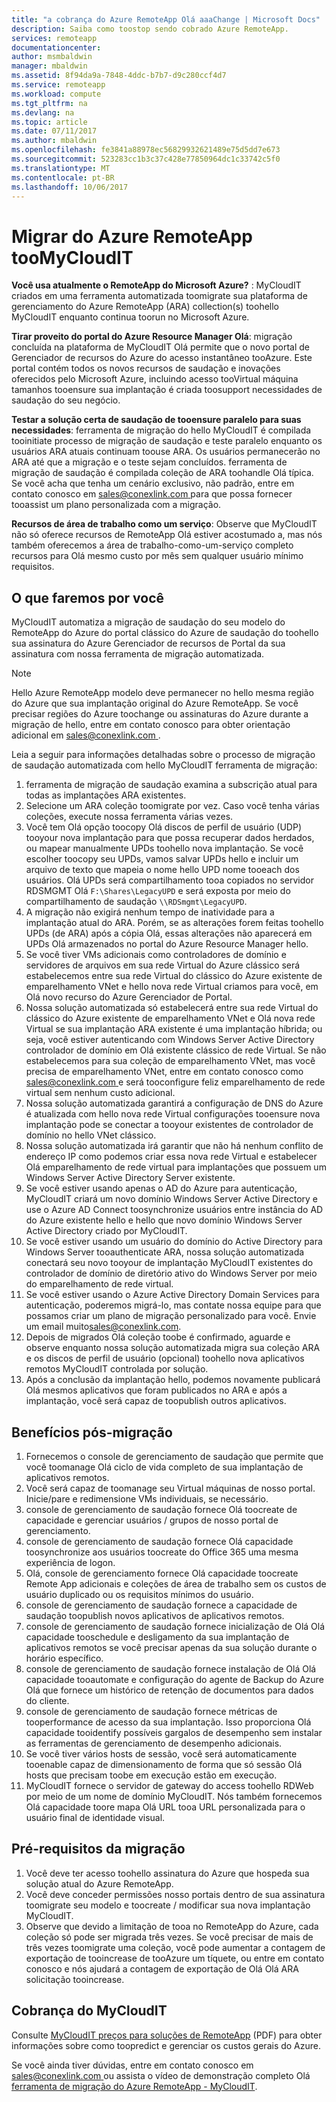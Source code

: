 ```yaml
---
title: "a cobrança do Azure RemoteApp Olá aaaChange | Microsoft Docs"
description: Saiba como toostop sendo cobrado Azure RemoteApp.
services: remoteapp
documentationcenter: 
author: msmbaldwin
manager: mbaldwin
ms.assetid: 8f94da9a-7848-4ddc-b7b7-d9c280ccf4d7
ms.service: remoteapp
ms.workload: compute
ms.tgt_pltfrm: na
ms.devlang: na
ms.topic: article
ms.date: 07/11/2017
ms.author: mbaldwin
ms.openlocfilehash: fe3841a88978ec56829932621489e75d5dd7e673
ms.sourcegitcommit: 523283cc1b3c37c428e77850964dc1c33742c5f0
ms.translationtype: MT
ms.contentlocale: pt-BR
ms.lasthandoff: 10/06/2017
---
```

# <a name="migrate-from-azure-remoteapp-toomycloudit"></a>Migrar do Azure RemoteApp tooMyCloudIT 

**Você usa atualmente o RemoteApp do Microsoft Azure?** : MyCloudIT criados em uma ferramenta automatizada toomigrate sua plataforma de gerenciamento do Azure RemoteApp (ARA) collection(s) toohello MyCloudIT enquanto continua toorun no Microsoft Azure.

**Tirar proveito do portal do Azure Resource Manager Olá**: migração concluída na plataforma de MyCloudIT Olá permite que o novo portal de Gerenciador de recursos do Azure do acesso instantâneo tooAzure. Este portal contém todos os novos recursos de saudação e inovações oferecidos pelo Microsoft Azure, incluindo acesso tooVirtual máquina tamanhos tooensure sua implantação é criada toosupport necessidades de saudação do seu negócio.

**Testar a solução certa de saudação de tooensure paralelo para suas necessidades**: ferramenta de migração do hello MyCloudIT é compilada tooinitiate processo de migração de saudação e teste paralelo enquanto os usuários ARA atuais continuam toouse ARA.  Os usuários permanecerão no ARA até que a migração e o teste sejam concluídos.  ferramenta de migração de saudação é compilada coleção de ARA toohandle Olá típica.  Se você acha que tenha um cenário exclusivo, não padrão, entre em contato conosco em [ sales@conexlink.com ](mailto:sales@conexlink.com) para que possa fornecer tooassist um plano personalizada com a migração.

**Recursos de área de trabalho como um serviço**: Observe que MyCloudIT não só oferece recursos de RemoteApp Olá estiver acostumado a, mas nós também oferecemos a área de trabalho-como-um-serviço completo recursos para Olá mesmo custo por mês sem qualquer usuário mínimo requisitos.

## <a name="what-we-will-do-for-you"></a>O que faremos por você

MyCloudIT automatiza a migração de saudação do seu modelo do RemoteApp do Azure do portal clássico do Azure de saudação do toohello sua assinatura do Azure Gerenciador de recursos de Portal da sua assinatura com nossa ferramenta de migração automatizada.  

> [!NOTE]
> Hello Azure RemoteApp modelo deve permanecer no hello mesma região do Azure que sua implantação original do Azure RemoteApp.  Se você precisar regiões do Azure toochange ou assinaturas do Azure durante a migração de hello, entre em contato conosco para obter orientação adicional em [ sales@conexlink.com ](mailto:sales@conexlink.com).

Leia a seguir para informações detalhadas sobre o processo de migração de saudação automatizada com hello MyCloudIT ferramenta de migração:

1. ferramenta de migração de saudação examina a subscrição atual para todas as implantações ARA existentes.  
2. Selecione um ARA coleção toomigrate por vez.  Caso você tenha várias coleções, execute nossa ferramenta várias vezes.
3. Você tem Olá opção toocopy Olá discos de perfil de usuário (UDP) tooyour nova implantação para que possa recuperar dados herdados, ou mapear manualmente UPDs toohello nova implantação. Se você escolher toocopy seu UPDs, vamos salvar UPDs hello e incluir um arquivo de texto que mapeia o nome hello UPD nome tooeach dos usuários.  Olá UPDs será compartilhamento tooa copiados no servidor RDSMGMT Olá `F:\Shares\LegacyUPD` e será exposta por meio do compartilhamento de saudação `\\RDSmgmt\LegacyUPD`. 
4. A migração não exigirá nenhum tempo de inatividade para a implantação atual do ARA.  Porém, se as alterações forem feitas toohello UPDs (de ARA) após a cópia Olá, essas alterações não aparecerá em UPDs Olá armazenados no portal do Azure Resource Manager hello. 
5. Se você tiver VMs adicionais como controladores de domínio e servidores de arquivos em sua rede Virtual do Azure clássico será estabelecemos entre sua rede Virtual do clássico do Azure existente de emparelhamento VNet e hello nova rede Virtual criamos para você, em Olá novo recurso do Azure Gerenciador de Portal.
6. Nossa solução automatizada só estabelecerá entre sua rede Virtual do clássico do Azure existente de emparelhamento VNet e Olá nova rede Virtual se sua implantação ARA existente é uma implantação híbrida; ou seja, você estiver autenticando com Windows Server Active Directory controlador de domínio em Olá existente clássico de rede Virtual. Se não estabelecemos para sua coleção de emparelhamento VNet, mas você precisa de emparelhamento VNet, entre em contato conosco como [ sales@conexlink.com ](mailto:sales@conexlink.com) e será tooconfigure feliz emparelhamento de rede virtual sem nenhum custo adicional.
7. Nossa solução automatizada garantirá a configuração de DNS do Azure é atualizada com hello nova rede Virtual configurações tooensure nova implantação pode se conectar a tooyour existentes de controlador de domínio no hello VNet clássico.
8. Nossa solução automatizada irá garantir que não há nenhum conflito de endereço IP como podemos criar essa nova rede Virtual e estabelecer Olá emparelhamento de rede virtual para implantações que possuem um Windows Server Active Directory Server existente.
9. Se você estiver usando apenas o AD do Azure para autenticação, MyCloudIT criará um novo domínio Windows Server Active Directory e use o Azure AD Connect toosynchronize usuários entre instância do AD do Azure existente hello e hello que novo domínio Windows Server Active Directory criado por MyCloudIT.
10. Se você estiver usando um usuário do domínio do Active Directory para Windows Server tooauthenticate ARA, nossa solução automatizada conectará seu novo tooyour de implantação MyCloudIT existentes do controlador de domínio de diretório ativo do Windows Server por meio do emparelhamento de rede virtual.
11. Se você estiver usando o Azure Active Directory Domain Services para autenticação, poderemos migrá-lo, mas contate nossa equipe para que possamos criar um plano de migração personalizado para você.  Envie um email muito[sales@conexlink.com](mailto:sales@conexlink.com). 
12. Depois de migrados Olá coleção toobe é confirmado, aguarde e observe enquanto nossa solução automatizada migra sua coleção ARA e os discos de perfil de usuário (opcional) toohello nova aplicativos remotos MyCloudIT controlada por solução.
13. Após a conclusão da implantação hello, podemos novamente publicará Olá mesmos aplicativos que foram publicados no ARA e após a implantação, você será capaz de toopublish outros aplicativos.

## <a name="post-migration-benefits"></a>Benefícios pós-migração

1. Fornecemos o console de gerenciamento de saudação que permite que você toomanage Olá ciclo de vida completo de sua implantação de aplicativos remotos.
2. Você será capaz de toomanage seu Virtual máquinas de nosso portal.  Inicie/pare e redimensione VMs individuais, se necessário.
3. console de gerenciamento de saudação fornece Olá toocreate de capacidade e gerenciar usuários / grupos de nosso portal de gerenciamento.
4. console de gerenciamento de saudação fornece Olá capacidade toosynchronize aos usuários toocreate do Office 365 uma mesma experiência de logon.
5. Olá, console de gerenciamento fornece Olá capacidade toocreate Remote App adicionais e coleções de área de trabalho sem os custos de usuário duplicado ou os requisitos mínimos do usuário. 
6. console de gerenciamento de saudação fornece a capacidade de saudação toopublish novos aplicativos de aplicativos remotos.
7. console de gerenciamento de saudação fornece inicialização de Olá Olá capacidade tooschedule e desligamento da sua implantação de aplicativos remotos se você precisar apenas da sua solução durante o horário específico.
8. console de gerenciamento de saudação fornece instalação de Olá Olá capacidade tooautomate e configuração do agente de Backup do Azure Olá que fornece um histórico de retenção de documentos para dados do cliente.
9. console de gerenciamento de saudação fornece métricas de tooperformance de acesso da sua implantação.  Isso proporciona Olá capacidade tooidentify possíveis gargalos de desempenho sem instalar as ferramentas de gerenciamento de desempenho adicionais.
10. Se você tiver vários hosts de sessão, você será automaticamente tooenable capaz de dimensionamento de forma que só sessão Olá hosts que precisam toobe em execução estão em execução.
11. MyCloudIT fornece o servidor de gateway do access toohello RDWeb por meio de um nome de domínio MyCloudIT.  Nós também fornecemos Olá capacidade toore mapa Olá URL tooa URL personalizada para o usuário final de identidade visual.

## <a name="prerequisites-for-migration"></a>Pré-requisitos da migração

1. Você deve ter acesso toohello assinatura do Azure que hospeda sua solução atual do Azure RemoteApp.
2. Você deve conceder permissões nosso portais dentro de sua assinatura toomigrate seu modelo e toocreate / modificar sua nova implantação MyCloudIT.
3. Observe que devido a limitação de tooa no RemoteApp do Azure, cada coleção só pode ser migrada três vezes.  Se você precisar de mais de três vezes toomigrate uma coleção, você pode aumentar a contagem de exportação de tooincrease de tooAzure um tíquete, ou entre em contato conosco e nós ajudará a contagem de exportação de Olá Olá ARA solicitação tooincrease.

## <a name="mycloudit-billing"></a>Cobrança do MyCloudIT

Consulte [MyCloudIT preços para soluções de RemoteApp](https://mcitdocuments.blob.core.windows.net/terms/MyCloudIT_Pricing_Overview.pdf) (PDF) para obter informações sobre como toopredict e gerenciar os custos gerais do Azure.

Se você ainda tiver dúvidas, entre em contato conosco em [ sales@conexlink.com ](mailto:sales@conexlink.com) ou assista o vídeo de demonstração completo Olá [ferramenta de migração do Azure RemoteApp - MyCloudIT](https://www.youtube.com/watch?v=YQ_1F-JeeLM&t=482s). 

